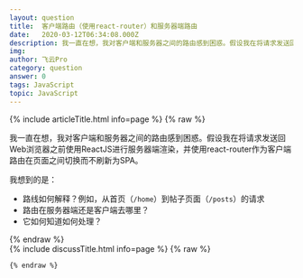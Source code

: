 ```yaml
---
layout: question
title:  客户端路由（使用react-router）和服务器端路由
date:   2020-03-12T06:34:08.000Z
description: 我一直在想，我对客户端和服务器之间的路由感到困惑。假设我在将请求发送回Web浏览器之前使用ReactJS进行服务器端渲染，并使用react-router作...
img: 
author: 飞云Pro
category: question
answer: 0
tags: JavaScript
topic: JavaScript
---
```

<div class="article-root">
  <div class="article">
    {% include articleTitle.html info=page %}
    {% raw %}
    <div class="article-content"><p><font style="vertical-align: inherit;"><font style="vertical-align: inherit;">我一直在想，我对客户端和服务器之间的路由感到困惑。</font><font style="vertical-align: inherit;">假设我在将请求发送回Web浏览器之前使用ReactJS进行服务器端渲染，并使用react-router作为客户端路由在页面之间切换而不刷新为SPA。</font></font></p>

<p><font style="vertical-align: inherit;"><font style="vertical-align: inherit;">我想到的是：</font></font></p>

<ul>
<li><font style="vertical-align: inherit;"><font style="vertical-align: inherit;">路线如何解释？</font><font style="vertical-align: inherit;">例如，从首页（</font></font><code>/home</code><font style="vertical-align: inherit;"><font style="vertical-align: inherit;">）到帖子页面（</font></font><code>/posts</code><font style="vertical-align: inherit;"><font style="vertical-align: inherit;">）</font><font style="vertical-align: inherit;">的请求</font></font></li>
<li><font style="vertical-align: inherit;"><font style="vertical-align: inherit;">路由在服务器端还是客户端去哪里？</font></font></li>
<li><font style="vertical-align: inherit;"><font style="vertical-align: inherit;">它如何知道如何处理？</font></font></li>
</ul></div>
    {% endraw %}
  </div>

  <div class="discuss-wrapper">
    {% include discussTitle.html info=page %}
    {% raw %}
    
    {% endraw %}
  </div>
<div>
